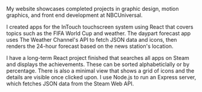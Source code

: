 My website showcases completed projects in graphic design,
motion graphics, and front end development at NBCUniversal.

I created apps for the InTouch touchscreen system using
React that covers topics such as the FIFA World Cup and
weather.  The daypart forecast app uses The Weather
Channel's API to fetch JSON data and icons, then renders
the 24-hour forecast based on the news station's location.

I have a long-term React project finished that searches all apps
on Steam and displays the achievements.  These can be sorted
alphabeticlally or by percentage.  There is also a minimal
view that shows a grid of icons and the details are visible
once clicked upon.  I use Node.js to run an Express server, 
which fetches JSON data from the Steam Web API.